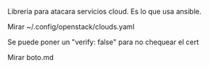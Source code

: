Libreria para atacara servicios cloud.
Es lo que usa ansible.

Mirar ~/.config/openstack/clouds.yaml

Se puede poner un "verify: false" para no chequear el cert

Mirar boto.md
